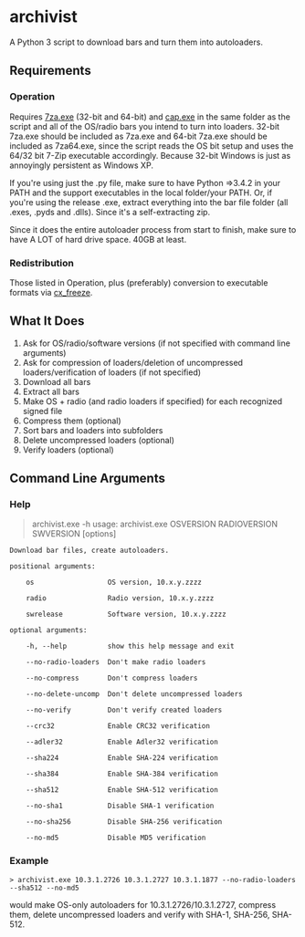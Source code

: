 archivist
=========
A Python 3 script to download bars and turn them into autoloaders. 

## Requirements
### Operation
Requires [7za.exe](http://www.7-zip.org/download.html) (32-bit and 64-bit) and [cap.exe](https://drive.bitcasa.com/send/Lrb0VC6NsOEX5BNSDmGVn2mkeiSDklghCXlYuQk_YkRE) in the same folder as the script and all of the OS/radio bars you intend to turn into loaders.
32-bit 7za.exe should be included as 7za.exe and 64-bit 7za.exe should be included as 7za64.exe, since the script reads the OS bit setup and uses the 64/32 bit 7-Zip executable accordingly. Because 32-bit Windows is just as annoyingly persistent as Windows XP.

If you're using just the .py file, make sure to have Python =>3.4.2 in your PATH and the support executables in the local folder/your PATH.
Or, if you're using the release .exe, extract everything into the bar file folder (all .exes, .pyds and .dlls). Since it's a self-extracting zip.

Since it does the entire autoloader process from start to finish, make sure to have A LOT of hard drive space. 40GB at least.

### Redistribution
Those listed in Operation, plus (preferably) conversion to executable formats via [cx_freeze](http://cx-freeze.readthedocs.org/en/latest/index.html).

## What It Does
1. Ask for OS/radio/software versions (if not specified with command line arguments)
2. Ask for compression of loaders/deletion of uncompressed loaders/verification of loaders (if not specified)
3. Download all bars
4. Extract all bars
5. Make OS + radio (and radio loaders if specified) for each recognized signed file
6. Compress them (optional)
7. Sort bars and loaders into subfolders
8. Delete uncompressed loaders (optional)
9. Verify loaders (optional)

## Command Line Arguments
### Help
> archivist.exe -h
    usage: archivist.exe OSVERSION RADIOVERSION SWVERSION [options]

    Download bar files, create autoloaders.

    positional arguments:

        os                  OS version, 10.x.y.zzzz
      
        radio               Radio version, 10.x.y.zzzz
      
        swrelease           Software version, 10.x.y.zzzz
  
    optional arguments:

        -h, --help          show this help message and exit
      
        --no-radio-loaders  Don't make radio loaders
      
        --no-compress       Don't compress loaders
      
        --no-delete-uncomp  Don't delete uncompressed loaders
        
        --no-verify         Don't verify created loaders
        
        --crc32             Enable CRC32 verification
        
        --adler32           Enable Adler32 verification
        
        --sha224            Enable SHA-224 verification
        
        --sha384            Enable SHA-384 verification
        
        --sha512            Enable SHA-512 verification
        
        --no-sha1           Disable SHA-1 verification
        
        --no-sha256         Disable SHA-256 verification
        
        --no-md5            Disable MD5 verification
    
### Example
  
    > archivist.exe 10.3.1.2726 10.3.1.2727 10.3.1.1877 --no-radio-loaders --sha512 --no-md5
  
  would make OS-only autoloaders for 10.3.1.2726/10.3.1.2727, compress them, delete uncompressed loaders and verify with SHA-1, SHA-256, SHA-512.
